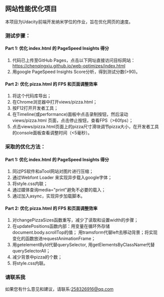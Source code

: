 ## 网站性能优化项目
本项目为Udacity前端开发纳米学位的作业，旨在优化网页的速度。

### 测试步骤：
#### Part 1: 优化 index.html 的 PageSpeed Insights 得分
1. 代码已上传至GitHub Pages，点击以下网址直接访问目标网站：
https://chenqingxiu.github.io/web-optimizes/index.html
2. 用google PageSpeed Insights Score分析，得到测试分数(>90)。

#### Part 2: 优化 pizza.html 的 FPS 和页面调整效率
1. 将这个代码库导出；
2. 在Chrome浏览器中打开views/pizza.html；
3. 按F12打开开发者工具；
4. 在Timeline(或performance)面板中点击录制按钮，然后滚动views/pizza.html
   页面，点击停止按钮，查看FPS（>60fps）；
5. 点击views/pizza.html页面上的pizza尺寸滑块调节pizza大小，在开发者工具
   的console面板查看调整时间（<5毫秒）。

### 采取的优化方法：
#### Part 1: 优化 index.html 的 PageSpeed Insights 得分
1. 同过PS软件和aTool网站对图片进行压缩；
2. 通过Webfont Loader 来实现异步载入google字体；
3. 将style.css内联；
4. 通过媒体查询media="print"避免不必要的载入；
5. 通过加入async，实现异步加载脚本。

#### Part 2: 优化 pizza.html 的 FPS 和页面调整效率
1. 对changePizzaSizes函数重写，减少了读取和设置width的步骤；
2. 在updatePositions函数内部：用变量在循环外存储document.body.scrollTop的值；
   用tramsform代替left去移动背景；将实现变化的函数放进requestAnimationFrame；
3. 用getelementById代替querySelector,
   用getElementsByClassName代替querySelectorAll；
4. 减少背景中pizza的个数；
5. 将style.css内联。

### 请联系我
如果您有什么意见和建议，请联系:258326916@qq.com
